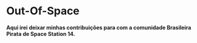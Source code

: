 # Out-Of-Space

**Aqui irei deixar minhas contribuições para com a comunidade Brasileira Pirata de Space Station 14.**
